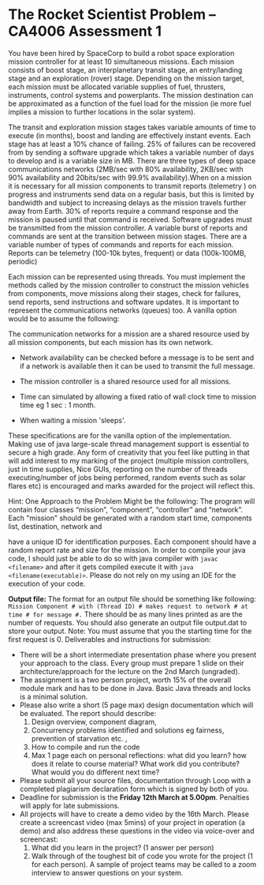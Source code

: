 # The Rocket Scientist Problem – CA4006 Assessment 1

You have been hired by SpaceCorp to build a robot space exploration mission controller for at least
10 simultaneous missions. Each mission consists of boost stage, an interplanetary transit stage, an
entry/landing stage and an exploration (rover) stage. Depending on the mission target, each mission
must be allocated variable supplies of fuel, thrusters, instruments, control systems and powerplants.
The mission destination can be approximated as a function of the fuel load for the mission (ie more
fuel implies a mission to further locations in the solar system).


The transit and exploration mission stages takes variable amounts of time to execute (in months),
boost and landing are effectively instant events. Each stage has at least a 10% chance of failing. 25%
of failures can be recovered from by sending a software upgrade which takes a variable number of
days to develop and is a variable size in MB. There are three types of deep space communications
networks (2MB/sec with 80% availability, 2KB/sec with 90% availability and 20bits/sec with 99.9%
availability).When on a mission it is necessary for all mission components to transmit reports
(telemetry ) on progress and instruments send data on a regular basis, but this is limited by
bandwidth and subject to increasing delays as the mission travels further away from Earth. 30% of
reports require a command response and the mission is paused until that command is received.
Software upgrades must be transmitted from the mission controller. A variable burst of reports and
commands are sent at the transition between mission stages. There are a variable number of types
of commands and reports for each mission. Reports can be telemetry (100-10k bytes, frequent) or
data (100k-100MB, periodic)


Each mission can be represented using threads. You must implement the methods called by the
mission controller to construct the mission vehicles from components, move missions along their
stages, check for failures, send reports, send instructions and software updates. It is important to
represent the communications networks (queues) too. A vanilla option would be to assume the
following:

The communication networks for a mission are a shared resource used by all mission
components, but each mission has its own network.
- Network availability can be checked before a message is to be sent and if a network is
available then it can be used to transmit the full message.

- The mission controller is a shared resource used for all missions.

- Time can simulated by allowing a fixed ratio of wall clock time to mission time eg 1 sec : 1
month.
- When waiting a mission 'sleeps'.

These specifications are for the vanilla option of the implementation. Making use of java large-scale
thread management support is essential to secure a high grade. Any form of creativity that you feel
like putting in that will add interest to my marking of the project (multiple mission controllers, just in
time supplies, Nice GUIs, reporting on the number of threads executing/number of jobs being
performed, random events such as solar flares etc) is encouraged and marks awarded for the project
will reflect this.

Hint: One Approach to the Problem Might be the following:
The program will contain four classes “mission”, “component”, “controller” and “network”. Each
"mission" should be generated with a random start time, components list, destination, network and

have a unique ID for identification purposes. Each component should have a random report rate
and size for the mission.
In order to compile your java code, I should just be able to do so with java compiler with `javac <filename>` 
and after it gets compiled execute it with `java <filename(executable)>`. 
Please do not rely on my using an IDE for the execution of your code.

**Output file:**
The format for an output file should be something like following: 
`Mission Component # with (Thread ID) # makes request to network # at time # for message #.`
There should be as many lines printed as are the number of requests. You should also generate an
output file output.dat to store your output.
Note: You must assume that you the starting time for the first request is 0.
Deliverables and instructions for submission:

- There will be a short intermediate presentation phase where you present your approach to
the class. Every group must prepare 1 slide on their architecture/approach for the lecture
on the 2nd March (ungraded).
- The assignment is a two person project, worth 15% of the overall module mark and has to
be done in Java. Basic Java threads and locks is a minimal solution.
- Please also write a short (5 page max) design documentation which will be evaluated. The
report should describe: 
    1. Design overview, component diagram, 
    2. Concurrency problems identified and solutions eg fairness, prevention of starvation etc. , 
    3. How to compile and run the code 
    4. Max 1 page each on personal reflections: what did you learn? how does it relate to course material? 
        What work did you contribute? What would you do different next time?
- Please submit all your source files, documentation through Loop with a completed plagiarism declaration form which is signed by both of you.
- Deadline for submission is the **Friday 12th March at 5.00pm**. Penalties will apply for late submissions.
- All projects will have to create a demo video by the 16th March. Please create a screencast video (max 5mins) of your project in operation (a demo) and also 
address these questions in the video via voice-over and screencast: 
    1. What did you learn in the project? (1 answer per person) 
    2. Walk through of the toughest bit of code you wrote for the project (1 for each
    person). A sample of project teams may be called to a zoom interview to answer questions on your system.
